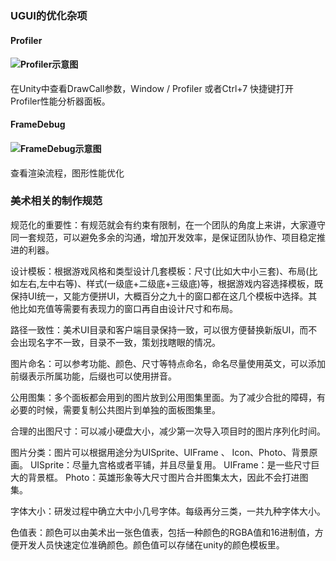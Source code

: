 ### UGUI的优化杂项

#### Profiler

#### ![Profiler示意图](https://cdn.jsdelivr.net/gh/manhua-man/blog.img/Profiler示意图.png)

在Unity中查看DrawCall参数，Window / Profiler 或者Ctrl+7 快捷键打开 Profiler性能分析器面板。

#### FrameDebug

#### ![FrameDebug示意图](https://cdn.jsdelivr.net/gh/manhua-man/blog.img/FrameDebug示意图.png)

查看渲染流程，图形性能优化

### 美术相关的制作规范

规范化的重要性：有规范就会有约束有限制，在一个团队的角度上来讲，大家遵守同一套规范，可以避免多余的沟通，增加开发效率，是保证团队协作、项目稳定推进的利器。

设计模板：根据游戏风格和类型设计几套模板：尺寸(比如大中小三套)、布局(比如左右,左中右等)、样式(一级底+二级底+三级底)等，根据游戏内容选择模板，既保持UI统一，又能方便拼UI，大概百分之九十的窗口都在这几个模板中选择。其他比如充值等需要有表现力的窗口再自由设计尺寸和布局。

路径一致性：美术UI目录和客户端目录保持一致，可以很方便替换新版UI，而不会出现名字不一致，目录不一致，策划找瞎眼的情况。

图片命名：可以参考功能、颜色、尺寸等特点命名，命名尽量使用英文，可以添加前缀表示所属功能，后缀也可以使用拼音。

公用图集：多个面板都会用到的图片放到公用图集里面。为了减少合批的障碍，有必要的时候，需要复制公共图片到单独的面板图集里。

合理的出图尺寸：可以减小硬盘大小，减少第一次导入项目时的图片序列化时间。

图片分类：图片可以根据用途分为UISprite、UIFrame 、 Icon、Photo、背景原画。
UISprite：尽量九宫格或者平铺，并且尽量复用。
UIFrame：是一些尺寸巨大的背景框。
Photo：英雄形象等大尺寸图片合并图集太大，因此不会打进图集。



字体大小：研发过程中确立大中小几号字体。每级再分三类，一共九种字体大小。

色值表：颜色可以由美术出一张色值表，包括一种颜色的RGBA值和16进制值，方便开发人员快速定位准确颜色。颜色值可以存储在unity的颜色模板里。